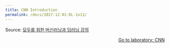 ```yaml
---
title: CNN Introduction
permalink: /docs/2017-12-01-DL-1x11/
---
```


Source: [모두를 위한 머신러닝과 딥러닝 강의](http://hunkim.github.io/ml/)
<script>
	embedPDF({url:'http://hunkim.github.io/ml/lec11.pdf'});
</script>
<a style="float:right" target="_blank" href="https://docs.google.com/presentation/d/1h90rpyWiVlwkuCtMgTLfAVKIiqJrFunnKR7dqPNtI6I/edit">Go to laboratory: CNN</a>